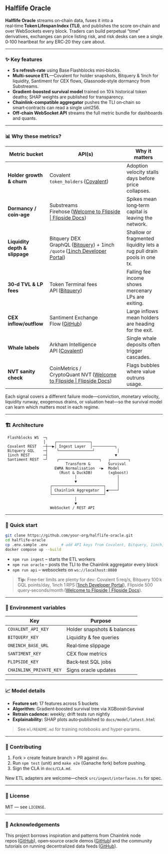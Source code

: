 ## Halflife Oracle

**Halflife Oracle** streams on‑chain data, fuses it into a real‑time **Token Lifespan Index (TLI)**, and publishes the score on‑chain and over WebSockets every block.
Traders can build perpetual “time” derivatives, exchanges can price listing risk, and risk desks can see a single 0‑100 heartbeat for any ERC‑20 they care about.

---

### ✨ Key features

* **5 s refresh‑rate** using Base Flashblocks mini‑blocks.
* **Multi‑source ETL**—Covalent for holder snapshots, Bitquery & 1inch for liquidity, Santiment for CEX flows, Glassnode‑style dormancy from Substreams.
* **Gradient‑boosted survival model** trained on 10 k historical token deaths; SHAP weights are published for transparency.
* **Chainlink‑compatible aggregator** pushes the TLI on‑chain so smart‑contracts can read a single uint256.
* **Off‑chain WebSocket API** streams the full metric bundle for dashboards and quants.

---

### 📊 Why these metrics?

| Metric bucket                  | API(s)                                                                              | Why it matters                                                         |
| ------------------------------ | ----------------------------------------------------------------------------------- | ---------------------------------------------------------------------- |
| **Holder growth & churn**      | Covalent `token_holders` ([Covalent][1])                                            | Adoption velocity stalls days before price collapses.                  |
| **Dormancy / coin‑age**        | Substreams Firehose ([Welcome to Flipside \| Flipside Docs][2])                     | Spikes mean long‑term capital is leaving the network.                  |
| **Liquidity depth & slippage** | Bitquery DEX GraphQL ([Bitquery][3]) + 1inch `/quote` ([1inch Developer Portal][4]) | Shallow or fragmented liquidity lets a rug pull drain pools in one tx. |
| **30‑d TVL & LP fees**         | Token Terminal fees API ([Bitquery][5])                                             | Falling fee income shows mercenary LPs are exiting.                    |
| **CEX inflow/outflow**         | Santiment Exchange Flow ([GitHub][6])                                               | Large inflows mean holders are heading for the exit.                   |
| **Whale labels**               | Arkham Intelligence API ([Covalent][7])                                             | Single whale deposits often trigger cascades.                          |
| **NVT sanity check**           | CoinMetrics / CryptoQuant NVT ([Welcome to Flipside \| Flipside Docs][8])           | Flags bubbles where value outruns usage.                               |

Each signal covers a different failure mode—conviction, monetary velocity, liquidity runway, exogenous drains, or valuation heat—so the survival model can learn which matters most in each regime.

---

### 🏗 Architecture

```
 Flashblocks WS  ─┐
                 │    ┌───────────────┐
 Covalent REST   ─┼──▶│ Ingest Layer  │──────────┐
 Bitquery GQL    ─┤    └───────────────┘          │
 1inch REST      ─┤                              ▼
 Santiment REST  ─┘    ┌──────────────────┐   ┌────────┐
                           Transform &        Survival
                      EWMA Normalisation  ─▶  Model
                        (Rust & DuckDB)       (xgboost)
                               │                  │
                               ▼                  │
                    ┌───────────────────────┐     │
                    │ Chainlink Aggregator  │◀────┘
                    └───────────────────────┘
                               │
                               ▼
                    WebSocket / REST API
```

---

### 🚀 Quick start

```bash
git clone https://github.com/your‑org/halflife‑oracle.git
cd halflife‑oracle
cp .env.sample .env      # add API keys from Covalent, Bitquery, 1inch, Santiment
docker compose up --build
```

* `npm run ingest` – starts the ETL workers
* `npm run oracle` – posts the TLI to the Chainlink aggregator every block
* `npm run api` – websockets on `ws://localhost:8080`

> **Tip:** Free‑tier limits are plenty for dev: Covalent 5 req/s, Bitquery 100 k GQL points/day, 1inch 1 RPS ([1inch Developer Portal][4]), Flipside 500 query‑seconds/month ([Welcome to Flipside | Flipside Docs][9]).

---

### 🧩 Environment variables

| Key                     | Purpose                     |
| ----------------------- | --------------------------- |
| `COVALENT_API_KEY`      | Holder snapshots & balances |
| `BITQUERY_KEY`          | Liquidity & fee queries     |
| `ONEINCH_BASE_URL`      | Real‑time slippage          |
| `SANTIMENT_KEY`         | CEX flow metrics            |
| `FLIPSIDE_KEY`          | Back‑test SQL jobs          |
| `CHAINLINK_PRIVATE_KEY` | Signs oracle updates        |

---

### 📈 Model details

* **Feature set:** 17 features across 5 buckets
* **Algorithm:** Gradient‑boosted survival tree via XGBoost‑Survival
* **Retrain cadence:** weekly; drift tests run nightly
* **Explainability:** SHAP plots auto‑published to `docs/model/latest.html`

> See `ml/README.md` for training notebooks and hyper‑params.

---

### 🤝 Contributing

1. Fork > create feature branch > PR against `dev`.
2. Run `npm test` (unit) and `make e2e` (Ganache fork) before pushing.
3. Sign the CLA in `docs/CLA.md`.

New ETL adapters are welcome—check `src/ingest/interfaces.ts` for spec.

---

### 📜 License

MIT — see `LICENSE`.

---

### 🙏 Acknowledgements

This project borrows inspiration and patterns from Chainlink node repos ([GitHub][10]), open‑source oracle demos ([GitHub][6]) and the community tutorials on running decentralized data feeds ([GitHub][11]).

[1]: https://www.covalenthq.com/blog/q1-2023-product-report/?utm_source=chatgpt.com "Q1 2023 Product Update - Covalent HQ"
[2]: https://docs.flipsidecrypto.xyz/data/data-products/api-sdk-developers/get-started/archive/shroomdk-migration-guide?utm_source=chatgpt.com "ShroomDK Migration Guide - Flipside Docs"
[3]: https://bitquery.io/blog/ethereum-dex-graphql-api?utm_source=chatgpt.com "Ethereum DEX GraphQL APIs with Examples - Bitquery"
[4]: https://docs.1inch.io/?utm_source=chatgpt.com "Dev Portal | documentation"
[5]: https://bitquery.io/labs/graphql?utm_source=chatgpt.com "Blockchain GraphQL APIs - Bitquery"
[6]: https://github.com/luciamunozdev/Chainlink-Building-an-Oracle/blob/main/README.md?utm_source=chatgpt.com "Chainlink-Building-an-Oracle/README.md at main - GitHub"
[7]: https://www.covalenthq.com/blog/2022-annual-report/?utm_source=chatgpt.com "2022 Annual Report - A Year of Firsts - Covalent HQ"
[8]: https://docs.flipsidecrypto.xyz/data/data-products/api-sdk-developers/get-started-1/archive/r?utm_source=chatgpt.com "[LEGACY] R - Flipside Docs"
[9]: https://docs.flipsidecrypto.xyz/data/data-products/api-sdk-developers/getting-started?utm_source=chatgpt.com "Get Started - Your first API call in < 2 min - Flipside Docs"
[10]: https://github.com/smartcontractkit/chainlink?utm_source=chatgpt.com "smartcontractkit/chainlink: node of the decentralized oracle ... - GitHub"
[11]: https://github.com/alejoacosta74/chainlink-node-oracle-demo/blob/master/README.md?utm_source=chatgpt.com "README.md - alejoacosta74/chainlink-node-oracle-demo - GitHub"
